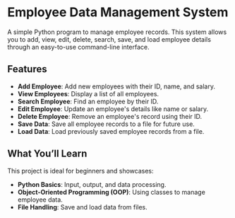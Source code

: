 # Employee Data Management System

A simple Python program to manage employee records. This system allows you to add, view, edit, delete, search, save, and load employee details through an easy-to-use command-line interface.

## Features
- **Add Employee**: Add new employees with their ID, name, and salary.
- **View Employees**: Display a list of all employees.
- **Search Employee**: Find an employee by their ID.
- **Edit Employee**: Update an employee's details like name or salary.
- **Delete Employee**: Remove an employee's record using their ID.
- **Save Data**: Save all employee records to a file for future use.
- **Load Data**: Load previously saved employee records from a file.

## What You’ll Learn
This project is ideal for beginners and showcases:
- **Python Basics**: Input, output, and data processing.
- **Object-Oriented Programming (OOP)**: Using classes to manage employee data.
- **File Handling**: Save and load data from files.
